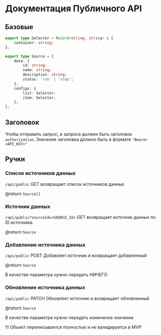 # Документация Публичного API

## Базовые

```ts
export type Selector = Record<string, string> & {
    container: string;
};

export type Source = {
    data: {
        id: string;
        name: string;
        description: string;
        status: 'run' | 'stop';
    };
    configs: {
        list: Selector;
        item: Selector;
    };
};
```

## Заголовок

Чтобы отправить запрос, в запросе должен быть заголовок `authorization`. Значение заголовка должно быть в формате `"Bearer <API_KEY>"`

## Ручки

### Список источников данных

`/api/public` GET возвращает список источников данных

@return `Source[]`

### Источник данных

`/api/public?sourceId=<SOURCE_ID>` GET возвращает источник данных по ID источника

@return `Source`

### Добавление источника данных

`/api/public` POST Добавляет источник и возвращает добавленный

@return `Source`

В качестве параметра нужно передать НИЧЕГО

### Обновление источника данных

`/api/public` PATCH Обновляет источник и возвращает обновленный

@return `Source`

В качестве параметра нужно передать измененое значение

!!! Объект переписывается полностью и не валидируется в MVP
